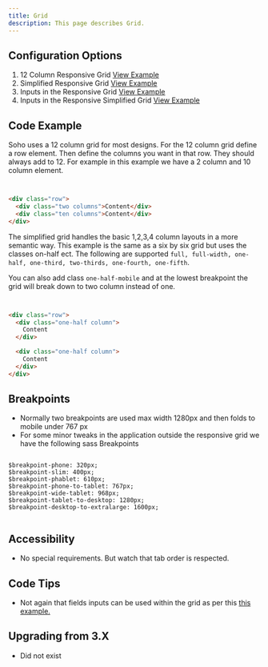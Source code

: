 ```yaml
---
title: Grid  
description: This page describes Grid.
---
```


## Configuration Options

1. 12 Column Responsive Grid [View Example]( ../components/grid/example-index)
2. Simplified Responsive Grid [View Example]( ../components/grid/example-simplified)
3. Inputs in the Responsive Grid [View Example]( ../components/form/example-inputs)
4. Inputs in the Responsive Simplified Grid [View Example]( ../components/form/example-inputs-simple)

## Code Example

Soho uses a 12 column grid for most designs. For the 12 column grid define a row element. Then define the columns you want in that row.
They should always add to 12. For example in this example we have a 2 column and 10 column element.

```html


<div class="row">
  <div class="two columns">Content</div>
  <div class="ten columns">Content</div>
</div>


```

The simplified grid handles the basic 1,2,3,4 column layouts in a more semantic way. This example is the same as a six by six grid but uses the classes on-half ect. The following are supported `full, full-width, one-half, one-third, two-thirds, one-fourth, one-fifth`.

You can also add class `one-half-mobile` and at the lowest breakpoint the grid will break down to two column instead of one.

```html


<div class="row">
  <div class="one-half column">
    Content
  </div>

  <div class="one-half column">
    Content
  </div>
</div>


```

## Breakpoints

- Normally two breakpoints are used max width 1280px and then folds to mobile under 767 px
- For some minor tweaks in the application outside the responsive grid we have the following sass Breakpoints

```

$breakpoint-phone: 320px;
$breakpoint-slim: 400px;
$breakpoint-phablet: 610px;
$breakpoint-phone-to-tablet: 767px;
$breakpoint-wide-tablet: 968px;
$breakpoint-tablet-to-desktop: 1280px;
$breakpoint-desktop-to-extralarge: 1600px;


```

## Accessibility

-   No special requirements. But watch that tab order is respected.

## Code Tips

-  Not again that fields inputs can be used within the grid as per this [this example.]( ../components/form/example-inputs)

## Upgrading from 3.X

-   Did not exist
